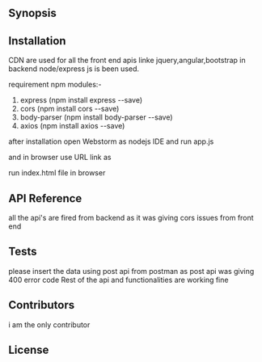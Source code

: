 ## Synopsis




## Installation

CDN are used for all the front end apis linke jquery,angular,bootstrap
in backend node/express js is been used.

requirement npm modules:-
1. express (npm install express --save)
2. cors    (npm install cors --save)
3. body-parser  (npm install body-parser --save)
4. axios   (npm install axios --save)

after installation open Webstorm as nodejs IDE and run app.js

and in browser use URL link as 

run index.html file in browser


## API Reference

all the api's are fired from backend as it was giving cors issues from front end

## Tests

please insert the data using post api from postman as post api was giving 400 error code
Rest of the api and functionalities are working fine

## Contributors

i am the only contributor

## License

